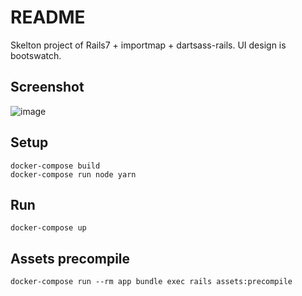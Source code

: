 # README

Skelton project of Rails7 + importmap + dartsass-rails.
UI design is bootswatch.

## Screenshot

![image](https://user-images.githubusercontent.com/98103/195979513-8f142391-9b79-4d12-a52e-78ee133978d9.png)


## Setup

```
docker-compose build
docker-compose run node yarn
```

## Run


```
docker-compose up
```

## Assets precompile


```
docker-compose run --rm app bundle exec rails assets:precompile
```

